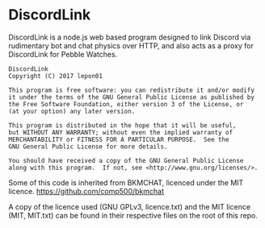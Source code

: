 # DiscordLink

DiscordLink is a node.js web based program designed to link Discord via rudimentary bot and chat physics over HTTP, and also acts as a proxy for DiscordLink for Pebble Watches.

	DiscordLink
    Copyright (C) 2017 lepon01

    This program is free software: you can redistribute it and/or modify
    it under the terms of the GNU General Public License as published by
    the Free Software Foundation, either version 3 of the License, or
    (at your option) any later version.

    This program is distributed in the hope that it will be useful,
    but WITHOUT ANY WARRANTY; without even the implied warranty of
    MERCHANTABILITY or FITNESS FOR A PARTICULAR PURPOSE.  See the
    GNU General Public License for more details.

    You should have received a copy of the GNU General Public License
    along with this program.  If not, see <http://www.gnu.org/licenses/>.
	
Some of this code is inherited from BKMCHAT, licenced under the MIT licence.
https://github.com/comp500/bkmchat

A copy of the licence used (GNU GPLv3, licence.txt) and the MIT licence (MIT, MIT.txt) can be found in their respective files on the root of this repo.